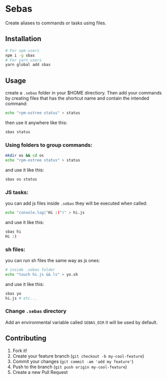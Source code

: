 # Sebas

Create aliases to commands or tasks using files.

## Installation

```sh
# For npm users
npm i -g sbas
# For yarn users
yarn global add sbas
```

## Usage

create a `.sebas` folder in your $HOME directiory. Then add your commands by creating files that has the shortcut name and contain the intended command:

```sh
echo "rpm-ostree status" > status
```

then use it anywhere like this:

```sh
sbas status
```

### Using folders to group commands:

```sh
mkdir os && cd os
echo "rpm-ostree status" > status
```

and use it like this:

```sh
sbas os status
```

### JS tasks:

you can add js files inside `.sebas` they will be executed when called:

```sh
echo "console.log("Hi :)")" > hi.js
```

and use it like this:

```sh
sbas hi
Hi :)
```

### sh files:

you can run sh files the same way as js ones:

```sh
# inside .sebas folder
echo "touch hi.js && ls" > yo.sh
```

and use it like this:

```sh
sbas yo
hi.js # etc...
```

### Change `.sebas` directory

Add an environmental variable called `SEBAS_DIR` it will be used by default.

## Contributing

1. Fork it!
2. Create your feature branch (`git checkout -b my-cool-feature`)
3. Commit your changes (`git commit -am 'add my feature'`)
4. Push to the branch (`git push origin my-cool-feature`)
5. Create a new Pull Request

